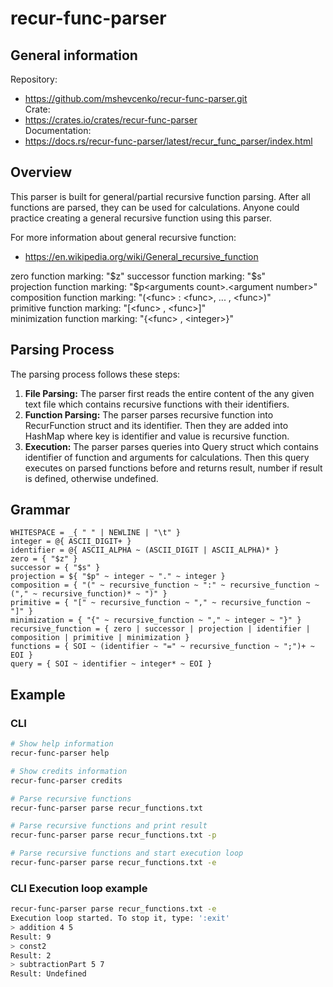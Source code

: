 # recur-func-parser

## General information

Repository:
 - https://github.com/mshevcenko/recur-func-parser.git  
Crate:
 - https://crates.io/crates/recur-func-parser  
Documentation:
 - https://docs.rs/recur-func-parser/latest/recur_func_parser/index.html

## Overview

This parser is built for general/partial recursive function parsing.
After all functions are parsed, they can be used for calculations.
Anyone could practice creating a general recursive function using this parser.

For more information about general recursive function: 
 - https://en.wikipedia.org/wiki/General_recursive_function

zero function marking: "$z"  
successor function marking: "$s"  
projection function marking: "$p&lt;arguments count&gt;.&lt;argument number&gt;"  
composition function marking: "(&lt;func&gt; : &lt;func&gt;, ... , &lt;func&gt;)"  
primitive function marking: "[&lt;func&gt; , &lt;func&gt;]"  
minimization function marking: "{&lt;func&gt; , &lt;integer&gt;}"

## Parsing Process

The parsing process follows these steps:

1. **File Parsing:** The parser first reads the entire content of the any given text file which contains recursive functions with their identifiers.
2. **Function Parsing:** The parser parses recursive function into RecurFunction struct and its identifier. Then they are added into HashMap where key is identifier and value is recursive function.
3. **Execution:** The parser parses queries into Query struct which contains identifier of function and arguments for calculations. Then this query executes on parsed functions before and returns result, number if result is defined, otherwise undefined.

## Grammar

```pest
WHITESPACE = _{ " " | NEWLINE | "\t" }
integer = @{ ASCII_DIGIT+ }
identifier = @{ ASCII_ALPHA ~ (ASCII_DIGIT | ASCII_ALPHA)* }
zero = { "$z" }
successor = { "$s" }
projection = ${ "$p" ~ integer ~ "." ~ integer }
composition = { "(" ~ recursive_function ~ ":" ~ recursive_function ~ ("," ~ recursive_function)* ~ ")" }
primitive = { "[" ~ recursive_function ~ "," ~ recursive_function ~ "]" }
minimization = { "{" ~ recursive_function ~ "," ~ integer ~ "}" }
recursive_function = { zero | successor | projection | identifier | composition | primitive | minimization }
functions = { SOI ~ (identifier ~ "=" ~ recursive_function ~ ";")+ ~ EOI }
query = { SOI ~ identifier ~ integer* ~ EOI }
```

## Example

### CLI

```bash
# Show help information
recur-func-parser help

# Show credits information
recur-func-parser credits

# Parse recursive functions
recur-func-parser parse recur_functions.txt

# Parse recursive functions and print result
recur-func-parser parse recur_functions.txt -p

# Parse recursive functions and start execution loop
recur-func-parser parse recur_functions.txt -e
```

### CLI Execution loop example

```bash
recur-func-parser parse recur_functions.txt -e
Execution loop started. To stop it, type: ':exit'
> addition 4 5
Result: 9
> const2
Result: 2
> subtractionPart 5 7
Result: Undefined
```